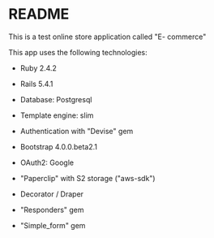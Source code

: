 # README

This is a test online store application called "E- commerce"

This app uses the following technologies:

* Ruby 2.4.2

* Rails 5.4.1

* Database: Postgresql
* Template engine: slim
* Authentication with "Devise" gem
* Bootstrap 4.0.0.beta2.1
* OAuth2: Google
* "Paperclip" with S2 storage ("aws-sdk") 
* Decorator / Draper
* "Responders" gem
* "Simple_form" gem
